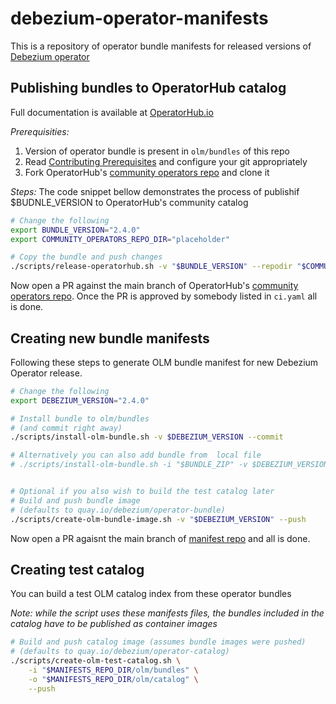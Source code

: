 # debezium-operator-manifests
This is a repository of operator bundle manifests for released versions of [Debezium operator](https://github.com/debezium/debezium-operator)

## Publishing bundles to OperatorHub catalog
Full documentation is available at [OperatorHub.io](https://operatorhub.io/contribute)

*Prerequisities:*
1. Version of operator bundle is present in `olm/bundles` of this repo
2. Read [Contributing Prerequisites](https://k8s-operatorhub.github.io/community-operators/contributing-prerequisites/) and configure your git appropriately 
3. Fork OperatorHub's [community operators repo](https://github.com/k8s-operatorhub/community-operators) and clone it

*Steps:*
The code snippet bellow demonstrates the process of publishif $BUDNLE_VERSION to OperatorHub's community catalog

```bash
# Change the following
export BUNDLE_VERSION="2.4.0" 
export COMMUNITY_OPERATORS_REPO_DIR="placeholder" 

# Copy the bundle and push changes
./scripts/release-operatorhub.sh -v "$BUNDLE_VERSION" --repodir "$COMMUNITY_OPERATORS_REPO_DIR" --push
```

Now open a PR against the main branch of OperatorHub's [community operators repo](https://github.com/k8s-operatorhub/community-operators). Once the PR is approved by somebody listed in `ci.yaml` all is done.

## Creating new bundle manifests
Following these steps to generate OLM bundle manifest for new Debezium Operator release.

```bash
# Change the following
export DEBEZIUM_VERSION="2.4.0"

# Install bundle to olm/bundles
# (and commit right away)
./scripts/install-olm-bundle.sh -v $DEBEZIUM_VERSION --commit

# Alternatively you can also add bundle from  local file
# ./scripts/install-olm-bundle.sh -i "$BUNDLE_ZIP" -v $DEBEZIUM_VERSION --commit


# Optional if you also wish to build the test catalog later
# Build and push bundle image 
# (defaults to quay.io/debezium/operator-bundle)
./scripts/create-olm-bundle-image.sh -v "$DEBEZIUM_VERSION" --push
```

Now open a PR agaisnt the main branch of [manifest repo](https://github.com/debezium/debezium-operator-manifests) and all is done.

## Creating test catalog
You can build a test OLM catalog index from these operator bundles

_Note: while the script uses these manifests files, the bundles included in the catalog have to be published as container images_

```bash
# Build and push catalog image (assumes bundle images were pushed)
# (defaults to quay.io/debezium/operator-catalog)
./scripts/create-olm-test-catalog.sh \
    -i "$MANIFESTS_REPO_DIR/olm/bundles" \
    -o "$MANIFESTS_REPO_DIR/olm/catalog" \
    --push
```

